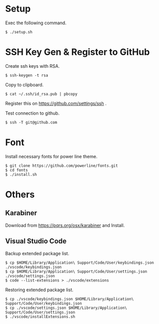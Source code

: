 # Setup

Exec the following command.

```
$ ./setup.sh
```

# SSH Key Gen & Register to GitHub

Create ssh keys with RSA.

```
$ ssh-keygen -t rsa
```

Copy to clipboard.

```
$ cat ~/.ssh/id_rsa.pub | pbcopy
```

Register this on https://github.com/settings/ssh .

Test connection to github.

```
$ ssh -T git@github.com
```

# Font

Install necessary fonts for power line theme.

```
$ git clone https://github.com/powerline/fonts.git
$ cd fonts
$ ./install.sh
```

# Others

## Karabiner

Download from https://pqrs.org/osx/karabiner and Install.

## Visual Studio Code 

Backup extended package list.

```
$ cp $HOME/Library/Application\ Support/Code/User/keybindings.json ./vscode/keybindings.json 
$ cp $HOME/Library/Application\ Support/Code/User/settings.json ./vscode/settings.json
$ code --list-extensions > ./vscode/extensions
``` 

Restoring extended package list.

```
$ cp ./vscode/keybindings.json $HOME/Library/Application\ Support/Code/User/keybindings.json
$ cp ./vscode/settings.json $HOME/Library/Application\ Support/Code/User/settings.json 
$ ./vscode/installExtensions.sh
```
